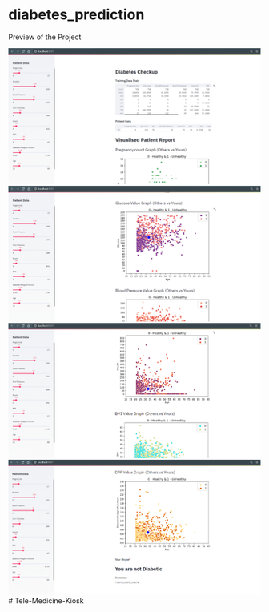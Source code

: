 # diabetes_prediction
Preview of the Project

![](images/1.PNG)
![](images/2.PNG)
![](images/3.PNG)
![](images/4.PNG)
#   T e l e - M e d i c i n e - K i o s k 
 
 